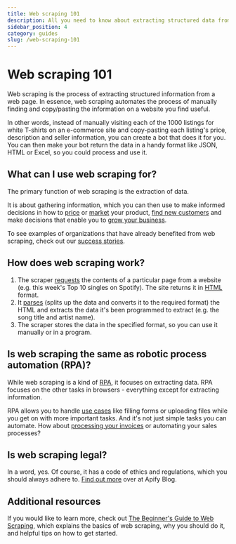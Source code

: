 ```yaml
---
title: Web scraping 101
description: All you need to know about extracting structured data from web pages, the protections websites employ to prevent it, and how to bypass them.
sidebar_position: 4
category: guides
slug: /web-scraping-101
---
```


# [](#web-scraping-101) Web scraping 101

Web scraping is the process of extracting structured information from a web page. In essence, web scraping automates the process of manually finding and copy/pasting the information on a website you find useful.

In other words, instead of manually visiting each of the 1000 listings for white T-shirts on an e-commerce site and copy-pasting each listing's price, description and seller information, you can create a bot that does it for you. You can then make your bot return the data in a handy format like JSON, HTML or Excel, so you could process and use it.

## [](#what-can-i-use-web-scraping-for) What can I use web scraping for?

The primary function of web scraping is the extraction of data.

It is about gathering information, which you can then use to make informed decisions in how to [price](https://apify.com/use-cases/price-comparison) or [market](https://apify.com/use-cases/market-research) your product, [find new customers](https://apify.com/use-cases/lead-generation) and make decisions that enable you to [grow your business](https://apify.com/use-cases).

To see examples of organizations that have already benefited from web scraping, check out our [success stories](https://apify.com/success-stories).

## [](#how-does-web-scraping-work) How does web scraping work?

1. The scraper [requests](https://www.codecademy.com/articles/http-requests) the contents of a particular page from a website (e.g. this week's Top 10 singles on Spotify). The site returns it in [HTML](https://en.wikipedia.org/wiki/HTML) format.
2. It [parses](https://en.wikipedia.org/wiki/Parsing) (splits up the data and converts it to the required format) the HTML and extracts the data it's been programmed to extract (e.g. the song title and artist name).
3. The scraper stores the data in the specified format, so you can use it manually or in a program.

## [](#is-web-scraping-the-same-as-robotic-process-automation-rpa) Is web scraping the same as robotic process automation (RPA)?

While web scraping is a kind of [RPA](../robotic_process_automation/index.md), it focuses on extracting data. RPA focuses on the other tasks in browsers - everything except for extracting information.

RPA allows you to handle [use cases](https://apify.com/use-cases/rpa) like filling forms or uploading files while you get on with more important tasks. And it's not just simple tasks you can automate. How about [processing your invoices](https://apify.com/katerinahronik/toggl-invoice-download) or automating your sales processes?

## Is web scraping legal?

In a word, yes. Of course, it has a code of ethics and regulations, which you should always adhere to. [Find out more](https://blog.apify.com/is-web-scraping-legal/) over at Apify Blog.

## [](#additional-resources) Additional resources

If you would like to learn more, check out [The Beginner's Guide to Web Scraping](https://blog.apify.com/web-scraping-guide), which explains the basics of web scraping, why you should do it, and helpful tips on how to get started.
